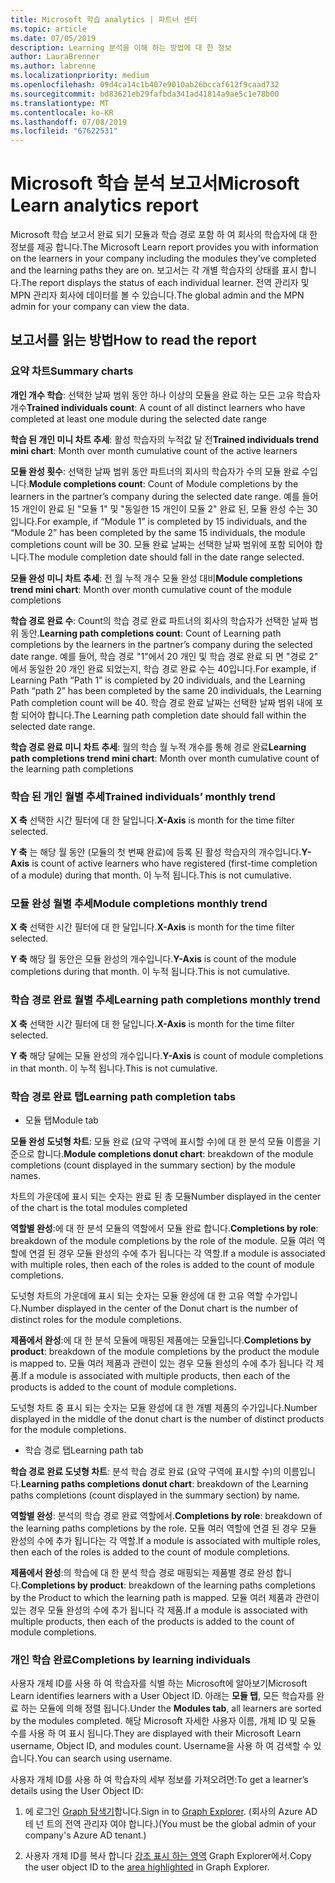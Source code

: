 ```yaml
---
title: Microsoft 학습 analytics | 파트너 센터
ms.topic: article
ms.date: 07/05/2019
description: Learning 분석을 이해 하는 방법에 대 한 정보
author: LauraBrenner
ms.author: labrenne
ms.localizationpriority: medium
ms.openlocfilehash: 09d4ca14c1b407e9010ab26bccaf612f9caad732
ms.sourcegitcommit: bd83621eb29fafbda341ad41814a9ae5c1e78b00
ms.translationtype: MT
ms.contentlocale: ko-KR
ms.lasthandoff: 07/08/2019
ms.locfileid: "67622531"
---
```

# <a name="microsoft-learn-analytics-report"></a><span data-ttu-id="1719c-103">Microsoft 학습 분석 보고서</span><span class="sxs-lookup"><span data-stu-id="1719c-103">Microsoft Learn analytics report</span></span>

<span data-ttu-id="1719c-104">Microsoft 학습 보고서 완료 되기 모듈과 학습 경로 포함 하 여 회사의 학습자에 대 한 정보를 제공 합니다.</span><span class="sxs-lookup"><span data-stu-id="1719c-104">The Microsoft Learn report provides you with information on the learners in your company including the modules they’ve completed and the learning paths they are on.</span></span> <span data-ttu-id="1719c-105">보고서는 각 개별 학습자의 상태를 표시 합니다.</span><span class="sxs-lookup"><span data-stu-id="1719c-105">The report displays the status of each individual learner.</span></span> <span data-ttu-id="1719c-106">전역 관리자 및 MPN 관리자 회사에 데이터를 볼 수 있습니다.</span><span class="sxs-lookup"><span data-stu-id="1719c-106">The global admin and the MPN admin for your company can view the data.</span></span>

## <a name="how-to-read-the-report"></a><span data-ttu-id="1719c-107">보고서를 읽는 방법</span><span class="sxs-lookup"><span data-stu-id="1719c-107">How to read the report</span></span>

### <a name="summary-charts"></a><span data-ttu-id="1719c-108">요약 차트</span><span class="sxs-lookup"><span data-stu-id="1719c-108">Summary charts</span></span>

<span data-ttu-id="1719c-109">**개인 개수 학습**: 선택한 날짜 범위 동안 하나 이상의 모듈을 완료 하는 모든 고유 학습자 개수</span><span class="sxs-lookup"><span data-stu-id="1719c-109">**Trained individuals count**: A count of all distinct learners who have completed at least one module during the selected date range</span></span> 

<span data-ttu-id="1719c-110">**학습 된 개인 미니 차트 추세**: 활성 학습자의 누적값 달 전</span><span class="sxs-lookup"><span data-stu-id="1719c-110">**Trained individuals trend mini chart**: Month over month cumulative count of the active learners</span></span> 

<span data-ttu-id="1719c-111">**모듈 완성 횟수**: 선택한 날짜 범위 동안 파트너의 회사의 학습자가 수의 모듈 완료 수입니다.</span><span class="sxs-lookup"><span data-stu-id="1719c-111">**Module completions count**: Count of Module completions by the learners in the partner’s company during the selected date range.</span></span>
<span data-ttu-id="1719c-112">예를 들어 15 개인이 완료 된 "모듈 1" 및 "동일한 15 개인이 모듈 2" 완료 된, 모듈 완성 수는 30입니다.</span><span class="sxs-lookup"><span data-stu-id="1719c-112">For example,  if “Module 1” is completed by 15 individuals, and the “Module 2” has been completed by the same 15 individuals, the module completions count will be 30.</span></span> <span data-ttu-id="1719c-113">모듈 완료 날짜는 선택한 날짜 범위에 포함 되어야 합니다.</span><span class="sxs-lookup"><span data-stu-id="1719c-113">The module completion date should fall in the date range selected.</span></span>

<span data-ttu-id="1719c-114">**모듈 완성 미니 차트 추세**: 전 월 누적 개수 모듈 완성 대비</span><span class="sxs-lookup"><span data-stu-id="1719c-114">**Module completions trend mini chart**: Month over month cumulative count of the module completions</span></span> 

<span data-ttu-id="1719c-115">**학습 경로 완료 수**: Count의 학습 경로 완료 파트너의 회사의 학습자가 선택한 날짜 범위 동안.</span><span class="sxs-lookup"><span data-stu-id="1719c-115">**Learning path completions count**: Count of Learning path completions by the learners in the partner’s company during the selected date range.</span></span>
<span data-ttu-id="1719c-116">예를 들어, 학습 경로 "1"에서 20 개인 및 학습 경로 완료 되 면 "경로 2" 에서 동일한 20 개인 완료 되었는지, 학습 경로 완료 수는 40입니다.</span><span class="sxs-lookup"><span data-stu-id="1719c-116">For example, if Learning Path “Path 1” is completed by 20 individuals, and the Learning Path “path 2” has been completed by the same 20 individuals, the Learning Path completion count will be 40.</span></span> <span data-ttu-id="1719c-117">학습 경로 완료 날짜는 선택한 날짜 범위 내에 포함 되어야 합니다.</span><span class="sxs-lookup"><span data-stu-id="1719c-117">The Learning path completion date should fall within the selected  date range.</span></span>

<span data-ttu-id="1719c-118">**학습 경로 완료 미니 차트 추세**: 월의 학습 월 누적 개수를 통해 경로 완료</span><span class="sxs-lookup"><span data-stu-id="1719c-118">**Learning path completions trend mini chart**: Month over month cumulative count of the learning path completions</span></span> 

### <a name="trained-individuals-monthly-trend"></a><span data-ttu-id="1719c-119">학습 된 개인 월별 추세</span><span class="sxs-lookup"><span data-stu-id="1719c-119">Trained individuals’ monthly trend</span></span>

<span data-ttu-id="1719c-120">**X 축** 선택한 시간 필터에 대 한 달입니다.</span><span class="sxs-lookup"><span data-stu-id="1719c-120">**X-Axis** is month for the time filter selected.</span></span> 

<span data-ttu-id="1719c-121">**Y 축** 는 해당 월 동안 (모듈의 첫 번째 완료)에 등록 된 활성 학습자의 개수입니다.</span><span class="sxs-lookup"><span data-stu-id="1719c-121">**Y-Axis** is count of active learners who have registered (first-time completion of a module) during that month.</span></span> <span data-ttu-id="1719c-122">이 누적 됩니다.</span><span class="sxs-lookup"><span data-stu-id="1719c-122">This is not cumulative.</span></span>

### <a name="module-completions-monthly-trend"></a><span data-ttu-id="1719c-123">모듈 완성 월별 추세</span><span class="sxs-lookup"><span data-stu-id="1719c-123">Module completions monthly trend</span></span>

<span data-ttu-id="1719c-124">**X 축** 선택한 시간 필터에 대 한 달입니다.</span><span class="sxs-lookup"><span data-stu-id="1719c-124">**X-Axis** is month for the time filter selected.</span></span> 

<span data-ttu-id="1719c-125">**Y 축** 해당 월 동안은 모듈 완성의 개수입니다.</span><span class="sxs-lookup"><span data-stu-id="1719c-125">**Y-Axis** is count of the module completions during that month.</span></span> <span data-ttu-id="1719c-126">이 누적 됩니다.</span><span class="sxs-lookup"><span data-stu-id="1719c-126">This is not cumulative.</span></span>

### <a name="learning-path-completions-monthly-trend"></a><span data-ttu-id="1719c-127">학습 경로 완료 월별 추세</span><span class="sxs-lookup"><span data-stu-id="1719c-127">Learning path completions monthly trend</span></span>

<span data-ttu-id="1719c-128">**X 축** 선택한 시간 필터에 대 한 달입니다.</span><span class="sxs-lookup"><span data-stu-id="1719c-128">**X-Axis** is month for the time filter selected.</span></span> 

<span data-ttu-id="1719c-129">**Y 축** 해당 달에는 모듈 완성의 개수입니다.</span><span class="sxs-lookup"><span data-stu-id="1719c-129">**Y-Axis** is count of module completions in that month.</span></span> <span data-ttu-id="1719c-130">이 누적 됩니다.</span><span class="sxs-lookup"><span data-stu-id="1719c-130">This is not cumulative.</span></span>

### <a name="learning-path-completion-tabs"></a><span data-ttu-id="1719c-131">학습 경로 완료 탭</span><span class="sxs-lookup"><span data-stu-id="1719c-131">Learning path completion tabs</span></span> 

- <span data-ttu-id="1719c-132">모듈 탭</span><span class="sxs-lookup"><span data-stu-id="1719c-132">Module tab</span></span>

<span data-ttu-id="1719c-133">**모듈 완성 도넛형 차트**: 모듈 완료 (요약 구역에 표시할 수)에 대 한 분석 모듈 이름을 기준으로 합니다.</span><span class="sxs-lookup"><span data-stu-id="1719c-133">**Module completions donut chart**: breakdown of the module completions (count displayed in the summary section) by the module names.</span></span>

<span data-ttu-id="1719c-134">차트의 가운데에 표시 되는 숫자는 완료 된 총 모듈</span><span class="sxs-lookup"><span data-stu-id="1719c-134">Number displayed in the center of the chart is the total modules completed</span></span>

<span data-ttu-id="1719c-135">**역할별 완성**:에 대 한 분석 모듈의 역할에서 모듈 완료 합니다.</span><span class="sxs-lookup"><span data-stu-id="1719c-135">**Completions by role**: breakdown of the module completions by the role of the module.</span></span> <span data-ttu-id="1719c-136">모듈 여러 역할에 연결 된 경우 모듈 완성의 수에 추가 됩니다는 각 역할.</span><span class="sxs-lookup"><span data-stu-id="1719c-136">If a module is associated with multiple roles, then each of the roles is added to the count of module completions.</span></span>

<span data-ttu-id="1719c-137">도넛형 차트의 가운데에 표시 되는 숫자는 모듈 완성에 대 한 고유 역할 수가입니다.</span><span class="sxs-lookup"><span data-stu-id="1719c-137">Number displayed in the center of the Donut chart is the number of distinct roles for the module completions.</span></span> 

<span data-ttu-id="1719c-138">**제품에서 완성**:에 대 한 분석 모듈에 매핑된 제품에는 모듈입니다.</span><span class="sxs-lookup"><span data-stu-id="1719c-138">**Completions by product**: breakdown of the module completions by the product the module is mapped to.</span></span> <span data-ttu-id="1719c-139">모듈 여러 제품과 관련이 있는 경우 모듈 완성의 수에 추가 됩니다 각 제품.</span><span class="sxs-lookup"><span data-stu-id="1719c-139">If a module is associated with multiple products, then each of the products is added to the count of module completions.</span></span>    

<span data-ttu-id="1719c-140">도넛형 차트 중 표시 되는 숫자는 모듈 완성에 대 한 개별 제품의 수가입니다.</span><span class="sxs-lookup"><span data-stu-id="1719c-140">Number displayed in the middle of the donut chart is the number of distinct products for the module completions.</span></span>  

- <span data-ttu-id="1719c-141">학습 경로 탭</span><span class="sxs-lookup"><span data-stu-id="1719c-141">Learning path tab</span></span>    

<span data-ttu-id="1719c-142">**학습 경로 완료 도넛형 차트**: 분석 학습 경로 완료 (요약 구역에 표시할 수)의 이름입니다.</span><span class="sxs-lookup"><span data-stu-id="1719c-142">**Learning paths completions donut chart**: breakdown of the Learning paths completions (count displayed in the summary section) by name.</span></span>

<span data-ttu-id="1719c-143">**역할별 완성**: 분석의 학습 경로 완료 역할에서.</span><span class="sxs-lookup"><span data-stu-id="1719c-143">**Completions by role**: breakdown of the learning paths completions by the role.</span></span> <span data-ttu-id="1719c-144">모듈 여러 역할에 연결 된 경우 모듈 완성의 수에 추가 됩니다는 각 역할.</span><span class="sxs-lookup"><span data-stu-id="1719c-144">If a module is associated with multiple roles, then each of the roles is added to the count of module completions.</span></span>

<span data-ttu-id="1719c-145">**제품에서 완성**:의 학습에 대 한 분석 학습 경로 매핑되는 제품별 경로 완성 합니다.</span><span class="sxs-lookup"><span data-stu-id="1719c-145">**Completions by product**: breakdown of the learning paths completions by the Product to which the learning path is mapped.</span></span> <span data-ttu-id="1719c-146">모듈 여러 제품과 관련이 있는 경우 모듈 완성의 수에 추가 됩니다 각 제품.</span><span class="sxs-lookup"><span data-stu-id="1719c-146">If a module is associated with multiple products, then each of the products is added to the count of module completions.</span></span>

### <a name="completions-by-learning-individuals"></a><span data-ttu-id="1719c-147">개인 학습 완료</span><span class="sxs-lookup"><span data-stu-id="1719c-147">Completions by learning individuals</span></span>

<span data-ttu-id="1719c-148">사용자 개체 ID를 사용 하 여 학습자를 식별 하는 Microsoft에 알아보기</span><span class="sxs-lookup"><span data-stu-id="1719c-148">Microsoft Learn identifies learners with a User Object ID.</span></span> <span data-ttu-id="1719c-149">아래는 **모듈 탭**, 모든 학습자를 완료 하는 모듈에 의해 정렬 됩니다.</span><span class="sxs-lookup"><span data-stu-id="1719c-149">Under the **Modules tab**, all learners are sorted by the modules completed.</span></span> <span data-ttu-id="1719c-150">해당 Microsoft 자세한 사용자 이름, 개체 ID 및 모듈 수를 사용 하 여 표시 됩니다.</span><span class="sxs-lookup"><span data-stu-id="1719c-150">They are displayed with their Microsoft Learn username, Object ID, and modules count.</span></span> <span data-ttu-id="1719c-151">Username을 사용 하 여 검색할 수 있습니다.</span><span class="sxs-lookup"><span data-stu-id="1719c-151">You can search using username.</span></span>

<span data-ttu-id="1719c-152">사용자 개체 ID를 사용 하 여 학습자의 세부 정보를 가져오려면:</span><span class="sxs-lookup"><span data-stu-id="1719c-152">To get a learner’s details using the User Object ID:</span></span> 

1. <span data-ttu-id="1719c-153">에 로그인 [Graph 탐색기](https://developer.microsoft.com/graph/graph-explorer )합니다.</span><span class="sxs-lookup"><span data-stu-id="1719c-153">Sign in to [Graph Explorer](https://developer.microsoft.com/graph/graph-explorer ).</span></span> <span data-ttu-id="1719c-154">(회사의 Azure AD 테 넌 트의 전역 관리자 여야 합니다.)</span><span class="sxs-lookup"><span data-stu-id="1719c-154">(You must be the global admin of your company's Azure AD tenant.)</span></span>

2. <span data-ttu-id="1719c-155">사용자 개체 ID를 복사 합니다 [강조 표시 하는 영역](https://graph.microsoft.com/v1.0/users/a9633ad7-c8dc-4587-b119-0bc286b0711f) Graph Explorer에서.</span><span class="sxs-lookup"><span data-stu-id="1719c-155">Copy the user object ID to the [area highlighted](https://graph.microsoft.com/v1.0/users/a9633ad7-c8dc-4587-b119-0bc286b0711f) in Graph Explorer.</span></span> 

